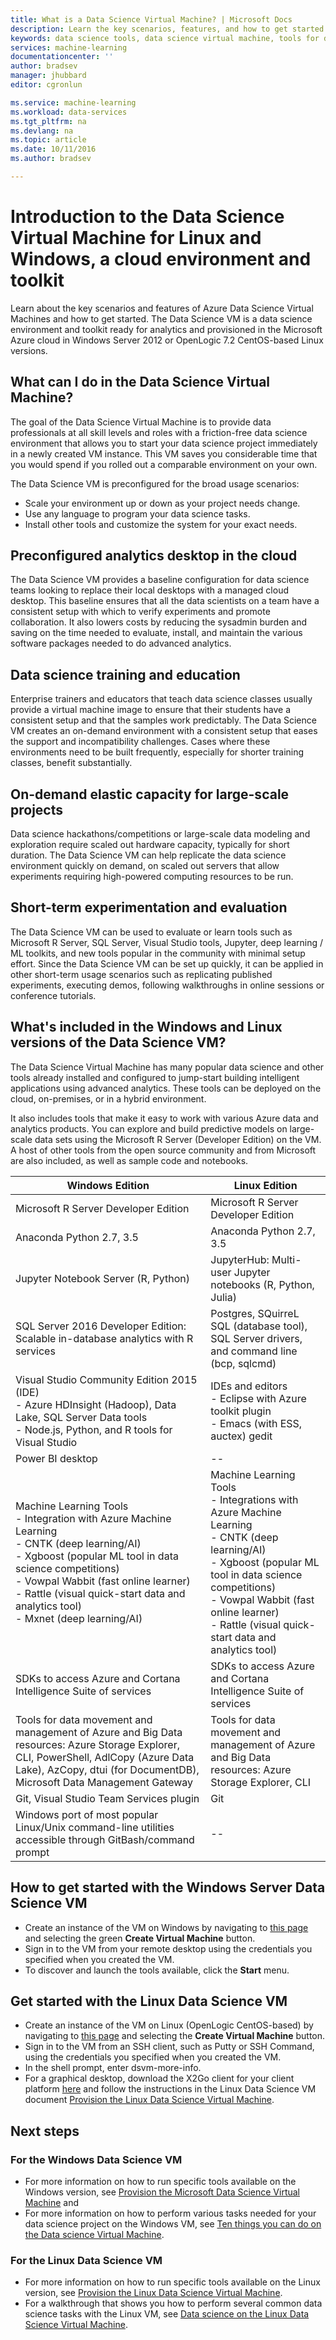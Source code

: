 ```yaml
---
title: What is a Data Science Virtual Machine? | Microsoft Docs
description: Learn the key scenarios, features, and how to get started with Data Science Virtual Machines, an environment and toolkit ready for analytics.
keywords: data science tools, data science virtual machine, tools for data science, linux data science
services: machine-learning
documentationcenter: ''
author: bradsev
manager: jhubbard
editor: cgronlun

ms.service: machine-learning
ms.workload: data-services
ms.tgt_pltfrm: na
ms.devlang: na
ms.topic: article
ms.date: 10/11/2016
ms.author: bradsev

---
```

# <a name="introduction-to-the-data-science-virtual-machine-for-linux-and-windows,-a-cloud-environment-and-toolkit"></a>Introduction to the Data Science Virtual Machine for Linux and Windows, a cloud environment and toolkit
Learn about the key scenarios and features of Azure Data Science Virtual Machines and how to get started. The Data Science VM is a data science environment and toolkit ready for analytics and provisioned in the Microsoft Azure cloud in Windows Server 2012 or OpenLogic 7.2 CentOS-based Linux versions.

## <a name="what-can-i-do-in-the-data-science-virtual-machine?"></a>What can I do in the Data Science Virtual Machine?
The goal of the Data Science Virtual Machine is to provide data professionals at all skill levels and roles with a friction-free data science environment that allows you to start your data science project immediately in a newly created VM instance. This VM saves you considerable time that you would spend if you rolled out a comparable environment on your own.

The Data Science VM is preconfigured for the broad usage scenarios:

* Scale your environment up or down as your project needs change.
* Use any language to program your data science tasks.
* Install other tools and customize the system for your exact needs.

## <a name="preconfigured-analytics-desktop-in-the-cloud"></a>Preconfigured analytics desktop in the cloud
The Data Science VM provides a baseline configuration for data science teams looking to replace their local desktops with a managed cloud desktop. This baseline ensures that all the data scientists on a team have a consistent setup with which to verify experiments and promote collaboration. It also lowers costs by reducing the sysadmin burden and saving on the time needed to evaluate, install, and maintain the various software packages needed to do advanced analytics.  

## <a name="data-science-training-and-education"></a>Data science training and education
Enterprise trainers and educators that teach data science classes usually provide a virtual machine image to ensure that their students have a consistent setup and that the samples work predictably. The Data Science VM creates an on-demand environment with a consistent setup that eases the support and incompatibility challenges. Cases where these environments need to be built frequently, especially for shorter training classes, benefit substantially.

## <a name="on-demand-elastic-capacity-for-large-scale-projects"></a>On-demand elastic capacity for large-scale projects
Data science hackathons/competitions or large-scale data modeling and exploration require scaled out hardware capacity, typically for short duration. The Data Science VM can help replicate the data science environment quickly on demand, on scaled out servers that allow experiments requiring high-powered computing resources to be run.

## <a name="short-term-experimentation-and-evaluation"></a>Short-term experimentation and evaluation
The Data Science VM can be used to evaluate or learn tools such as Microsoft R Server, SQL Server, Visual Studio tools, Jupyter, deep learning / ML toolkits, and new tools popular in the community with minimal setup effort. Since the Data Science VM can be set up quickly, it can be applied in other short-term usage scenarios such as replicating published experiments, executing demos, following walkthroughs in online sessions or conference tutorials.

## <a name="what's-included-in-the-windows-and-linux-versions-of-the-data-science-vm?"></a>What's included in the Windows and Linux versions of the Data Science VM?
The Data Science Virtual Machine has many popular data science and other tools already installed and configured to jump-start building intelligent applications using advanced analytics. These tools can be deployed on the cloud, on-premises, or in a hybrid environment.

It also includes tools that make it easy to work with various Azure data and analytics products. You can explore and build predictive models on large-scale data sets using the Microsoft R Server (Developer Edition) on the VM. A host of other tools from the open source community and from Microsoft are also included, as well as sample code and notebooks.

| Windows Edition | Linux Edition |
| --- | --- |
| Microsoft R Server Developer Edition |Microsoft R Server Developer Edition |
| Anaconda Python 2.7, 3.5 |Anaconda Python 2.7, 3.5 |
| Jupyter Notebook Server (R, Python) |JupyterHub: Multi-user Jupyter notebooks (R, Python, Julia) |
| SQL Server 2016 Developer Edition: Scalable in-database analytics with R services |Postgres, SQuirreL SQL (database tool), SQL Server drivers, and command line (bcp, sqlcmd) |
| Visual Studio Community Edition 2015 (IDE) </br> - Azure HDInsight (Hadoop), Data Lake, SQL Server Data tools </br> - Node.js, Python, and R tools for Visual Studio |IDEs and editors </br> - Eclipse with Azure toolkit plugin </br> - Emacs (with ESS, auctex) gedit |
| Power BI desktop |-- |
| Machine Learning Tools </br> - Integration with Azure Machine Learning </br> - CNTK (deep learning/AI) </br> - Xgboost (popular ML tool in data science competitions) </br> - Vowpal Wabbit (fast online learner) </br> - Rattle (visual quick-start data and analytics tool) </br> - Mxnet (deep learning/AI) |Machine Learning Tools </br> - Integrations with Azure Machine Learning </br> - CNTK (deep learning/AI) </br> - Xgboost (popular ML tool in data science competitions) </br> - Vowpal Wabbit (fast online learner) </br> - Rattle (visual quick-start data and analytics tool) |
| SDKs to access Azure and Cortana Intelligence Suite of services |SDKs to access Azure and Cortana Intelligence Suite of services |
| Tools for data movement and management of Azure and Big Data resources: Azure Storage Explorer, CLI, PowerShell, AdlCopy (Azure Data Lake), AzCopy, dtui (for DocumentDB), Microsoft Data Management Gateway |Tools for data movement and management of Azure and Big Data resources: Azure Storage Explorer, CLI |
| Git, Visual Studio Team Services plugin |Git |
| Windows port of most popular Linux/Unix command-line utilities accessible through GitBash/command prompt |-- |

## <a name="how-to-get-started-with-the-windows-server-data-science-vm"></a>How to get started with the Windows Server Data Science VM
* Create an instance of the VM on Windows by navigating to [this page](https://azure.microsoft.com/marketplace/partners/microsoft-ads/standard-data-science-vm/) and selecting the green **Create Virtual Machine** button.
* Sign in to the VM from your remote desktop using the credentials you specified when you created the VM.
* To discover and launch the tools available, click the **Start** menu.

## <a name="get-started-with-the-linux-data-science-vm"></a>Get started with the Linux Data Science VM
* Create an instance of the VM on Linux (OpenLogic CentOS-based) by navigating to [this page](https://azure.microsoft.com/marketplace/partners/microsoft-ads/linux-data-science-vm/) and selecting the **Create Virtual Machine** button.
* Sign in to the VM from an SSH client, such as Putty or SSH Command, using the credentials you specified when you created the VM.
* In the shell prompt, enter dsvm-more-info.
* For a graphical desktop, download the X2Go client for your client platform [here](http://wiki.x2go.org/doku.php/doc:installation:x2goclient) and follow the instructions in the Linux Data Science VM document [Provision the Linux Data Science Virtual Machine](machine-learning-data-science-linux-dsvm-intro.md#installing-and-configuring-x2go-client).

## <a name="next-steps"></a>Next steps
### <a name="for-the-windows-data-science-vm"></a>For the Windows Data Science VM
* For more information on how to run specific tools available on the Windows version, see [Provision the Microsoft Data Science Virtual Machine](machine-learning-data-science-provision-vm.md) and
* For more information on how to perform various tasks needed for your data science project on the Windows VM, see [Ten things you can do on the Data science Virtual Machine](machine-learning-data-science-vm-do-ten-things.md).

### <a name="for-the-linux-data-science-vm"></a>For the Linux Data Science VM
* For more information on how to run specific tools available on the Linux version, see [Provision the Linux Data Science Virtual Machine](machine-learning-data-science-linux-dsvm-intro.md).
* For a walkthrough that shows you how to perform several common data science tasks with the Linux VM, see [Data science on the Linux Data Science Virtual Machine](machine-learning-data-science-linux-dsvm-walkthrough.md).

<!--HONumber=Oct16_HO2-->


